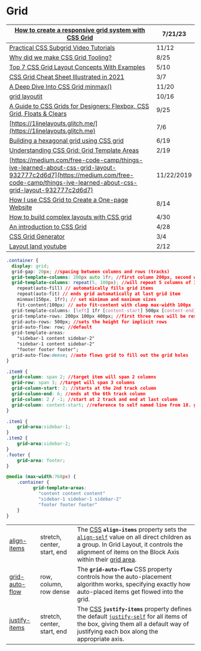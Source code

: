 # Grid

| [How to create a responsive grid system with CSS Grid](https://gomakethings.com/how-to-create-a-responsive-grid-system-with-css-grid/)                                             | 7/21/23    |
| ---------------------------------------------------------------------------------------------------------------------------------------------------------------------------------- | ---------- |
| [Practical CSS Subgrid Video Tutorials](https://www.bram.us/2021/11/04/practical-css-subgrid-video-tutorials/)                                                                     | 11/12      |
| [Why did we make CSS Grid Tooling?](https://developer.chrome.com/blog/css-grid-tooling/)                                                                                           | 8/25       |
| [Top 7 CSS Grid Layout Concepts With Examples](https://betterprogramming.pub/top-7-css-grid-layout-concepts-with-examples-18c85e4d0b27)                                            | 5/10       |
| [CSS Grid Cheat Sheet Illustrated in 2021](https://dev.to/joyshaheb/css-grid-cheat-sheet-illustrated-in-2021-1a3)                                                                  | 3/7        |
| [A Deep Dive Into CSS Grid minmax()](https://ishadeed.com/article/css-grid-minmax/)                                                                                                | 11/20      |
| [grid layoutit](https://grid.layoutit.com)                                                                                                                                         | 10/16      |
| [A Guide to CSS Grids for Designers: Flexbox, CSS Grid, Floats & Clears](https://blog.prototypr.io/a-guide-to-css-grids-for-designers-flexbox-css-grid-floats-clears-9487659aed92) | 9/25       |
| [https://1linelayouts.glitch.me/](https://1linelayouts.glitch.me)                                                                                                                  | 7/6        |
| [Building a hexagonal grid using CSS grid](https://ninjarockstar.dev/css-hex-grids/)                                                                                               | 6/19       |
| [Understanding CSS Grid: Grid Template Areas](https://www.smashingmagazine.com/2020/02/understanding-css-grid-template-areas/)                                                     | 2/19       |
| [https://medium.com/free-code-camp/things-ive-learned-about-css-grid-layout-932777c2d6d7](https://medium.com/free-code-camp/things-ive-learned-about-css-grid-layout-932777c2d6d7) | 11/22/2019 |
| [How I use CSS Grid to Create a One-page Website](https://medium.com/swlh/how-i-use-css-grid-to-create-a-one-page-website-ffc97668d33a)                                            | 8/14       |
| [How to build complex layouts with CSS grid](https://gomakethings.com/how-to-build-complex-layouts-with-css-grid/?mc\_cid=99b9850ca0\&mc\_eid=\[UNIQID])                           | 4/30       |
| [An introduction to CSS Grid](https://gomakethings.com/an-introduction-to-css-grid/?mc\_cid=964ca6754c\&mc\_eid=\[UNIQID])                                                         | 4/28       |
| [CSS Grid Generator](https://cssgrid-generator.netlify.com)                                                                                                                        | 3/4        |
| [Layout land youtube](https://www.youtube.com/watch?v=FEnRpy9Xfes\&list=PLbSquHt1VCf1x\_-1ytlVMT0AMwADlWtc1)                                                                       | 2/12       |

```css
.container {
  display: grid;
  grid-gap: 20px; //spacing between columns and rows (tracks)
  grid-template-columns: 200px auto 1fr; //first column 200px, second will fill depending on content width, and third will take 1 fractional rows
  grid-template-columns: repeat(5, 100px); //will repeat 5 columns of 100px
    repeat(auto-fill) // automatically fills grid items
    repeat(auto-fit) // ends grid automatically at last grid item
    minmax(150px, 1fr); // set minimum and maximum sizes
    fit-content(100px) // auto fit-content with clamp max-width 100px
  grid-template-columns: [left] 1fr [content-start] 500px [content-end] 1fr [right]; //named columns
  grid-template-rows: 200px 100px 400px; //first three rows will be respective pixel size
  grid-auto-rows: 500px; //sets the height for implicit rows
  grid-auto-flow: row; //default
  grid-template-areas: 
    "sidebar-1 content sidebar-2" 
    "sidebar-1 content sidebar-2" 
    "footer footer footer";
  grid-auto-flow:dense; //auto flows grid to fill out the grid holes
}

.item9 {
  grid-column: span 2; //target item will span 2 columns
  grid-row: span 3; //target will span 3 columns
  grid-column-start: 2; //starts at the 2nd track column
  grid-column-end: 6; //ends at the 6th track column
  grid-column: 2 / -1; //start at 2 track and end at last column
  grid-column: content-start; //reference to self named line from 18. grid-template-columns
}

.item1 {
    grid-area:sidebar-1;
}
.item2 {
    grid-area:sidebar-2;
}
.footer {
    grid-area: footer;
}

@media (max-width:768px) {
    .container {
          grid-template-areas: 
            "content content content" 
            "sidebar-1 sidebar-1 sidebar-2" 
            "footer footer footer"
    }
}
```

|                                                                                   |                             |                                                                                                                                                                                                                                                                                                                                                                                    |
| --------------------------------------------------------------------------------- | --------------------------- | ---------------------------------------------------------------------------------------------------------------------------------------------------------------------------------------------------------------------------------------------------------------------------------------------------------------------------------------------------------------------------------- |
| [align-items](https://developer.mozilla.org/en-US/docs/Web/CSS/align-items)       | stretch, center, start, end | The [CSS](https://developer.mozilla.org/en-US/docs/Web/CSS) **`align-items`** property sets the [`align-self`](https://developer.mozilla.org/en-US/docs/Web/CSS/align-self) value on all direct children as a group. In Grid Layout, it controls the alignment of items on the Block Axis within their [grid area](https://developer.mozilla.org/en-US/docs/Glossary/Grid\_Areas). |
| [grid-auto-flow](https://developer.mozilla.org/en-US/docs/Web/CSS/grid-auto-flow) | row, column, row dense      | The **`grid-auto-flow`** CSS property controls how the auto-placement algorithm works, specifying exactly how auto-placed items get flowed into the grid.                                                                                                                                                                                                                          |
| [justify-items](https://developer.mozilla.org/en-US/docs/Web/CSS/justify-items)   | stretch, center, start, end | The [CSS](https://developer.mozilla.org/en-US/docs/Web/CSS) **`justify-items`** property defines the default [`justify-self`](https://developer.mozilla.org/en-US/docs/Web/CSS/justify-self) for all items of the box, giving them all a default way of justifying each box along the appropriate axis.                                                                            |
